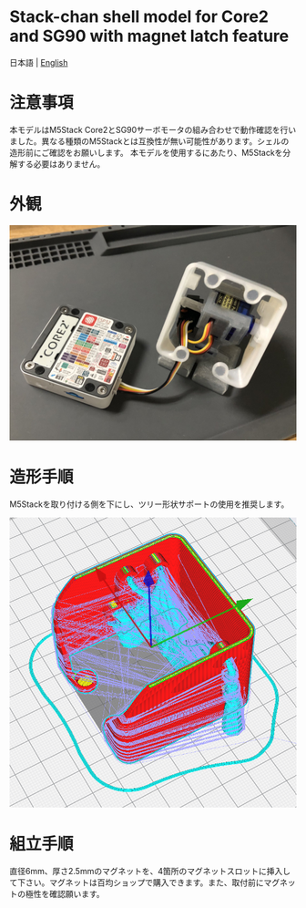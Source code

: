 # Stack-chan shell model for Core2 and SG90 with magnet latch feature
日本語 | [English](./README_for_shell_SG90_magnet_latch.md)

# 注意事項
本モデルはM5Stack Core2とSG90サーボモータの組み合わせで動作確認を行いました。異なる種類のM5Stackとは互換性が無い可能性があります。シェルの造形前にご確認をお願いします。
本モデルを使用するにあたり、M5Stackを分解する必要はありません。

# 外観
![shell_SG90_magnet_latch](./docs/images/shell_SG90_magnet_latch.jpg)

# 造形手順
M5Stackを取り付ける側を下にし、ツリー形状サポートの使用を推奨します。

![Alt text](docs/images/sliced.png)
# 組立手順
直径6mm、厚さ2.5mmのマグネットを、4箇所のマグネットスロットに挿入して下さい。マグネットは百均ショップで購入できます。また、取付前にマグネットの極性を確認願います。 <br>